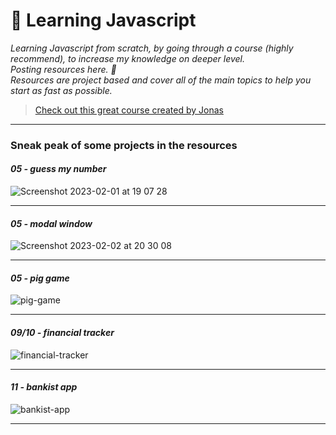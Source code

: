 # 👾 Learning Javascript

*Learning Javascript from scratch, by going through a course (highly recommend), to increase my knowledge on deeper level.  
Posting resources here. 📑  
Resources are project based and cover all of the main topics to help you start as fast as possible.*

> [Check out this great course created by Jonas](https://www.udemy.com/course/the-complete-javascript-course/)

--- 

### Sneak peak of some projects in the resources 

#### *05 - guess my number*

![Screenshot 2023-02-01 at 19 07 28](https://user-images.githubusercontent.com/46372998/216126637-52606b7a-7ad4-429e-a63d-946ad27108f8.png)

---

#### *05 - modal window*

![Screenshot 2023-02-02 at 20 30 08](https://user-images.githubusercontent.com/46372998/216431669-e1984e1c-7628-4233-bdc6-a5c81fd1a831.png)

---

#### *05 - pig game*

![pig-game](https://user-images.githubusercontent.com/46372998/216446049-6e82816d-ac08-4030-acae-20c279bc8807.png)

---

#### *09/10 - financial tracker*

![financial-tracker](https://user-images.githubusercontent.com/46372998/223345999-fcf7d8b6-7a0a-4d17-9e38-059285d5eb5b.png)

---

#### *11 - bankist app*

![bankist-app](https://user-images.githubusercontent.com/46372998/223345082-5e08d090-70e1-4647-b498-b20a0a7aed93.png)

---
